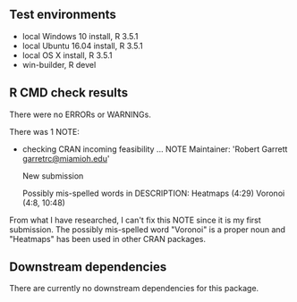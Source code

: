 ## Test environments
* local Windows 10 install, R 3.5.1
* local Ubuntu 16.04 install, R 3.5.1
* local OS X install, R 3.5.1
* win-builder, R devel

## R CMD check results
There were no ERRORs or WARNINGs. 

There was 1 NOTE:

* checking CRAN incoming feasibility ... NOTE
  Maintainer: 'Robert Garrett <garretrc@miamioh.edu>'

  New submission

  Possibly mis-spelled words in DESCRIPTION:
    Heatmaps (4:29)
    Voronoi (4:8, 10:48)

	
From what I have researched, I can't fix this NOTE since it is my first submission.
The possibly mis-spelled word "Voronoi" is a proper noun and "Heatmaps" has been used in other CRAN packages. 

## Downstream dependencies
There are currently no downstream dependencies for this package.